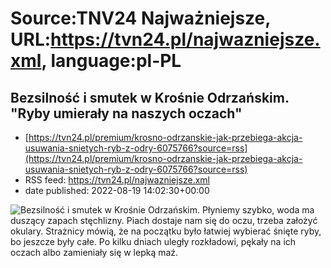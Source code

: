 # Source:TNV24 Najważniejsze, URL:https://tvn24.pl/najwazniejsze.xml, language:pl-PL

## Bezsilność i smutek w Krośnie Odrzańskim. "Ryby umierały na naszych oczach"
 - [https://tvn24.pl/premium/krosno-odrzanskie-jak-przebiega-akcja-usuwania-snietych-ryb-z-odry-6075766?source=rss](https://tvn24.pl/premium/krosno-odrzanskie-jak-przebiega-akcja-usuwania-snietych-ryb-z-odry-6075766?source=rss)
 - RSS feed: https://tvn24.pl/najwazniejsze.xml
 - date published: 2022-08-19 14:02:30+00:00

<img alt="Bezsilność i smutek w Krośnie Odrzańskim. " src="https://tvn24.pl/najnowsze/cdn-zdjecie-v1ci3c-strazak-oczyszcza-odre-6075742/alternates/LANDSCAPE_1280" />
    Płyniemy szybko, woda ma duszący zapach stęchlizny. Piach dostaje nam się do oczu, trzeba założyć okulary. Strażnicy mówią, że na początku było łatwiej wybierać śnięte ryby, bo jeszcze były całe. Po kilku dniach uległy rozkładowi, pękały na ich oczach albo zamieniały się w lepką maź.


